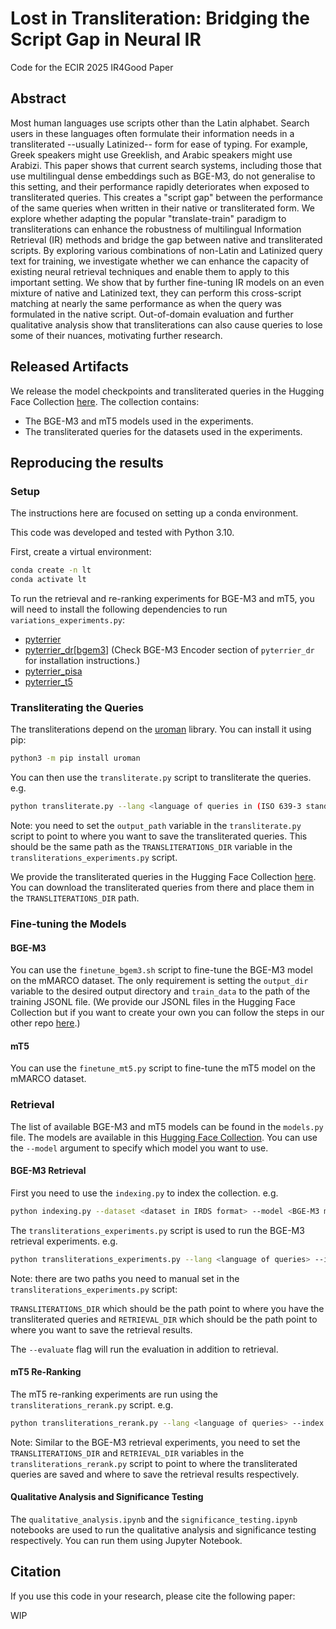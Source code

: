 # Lost in Transliteration: Bridging the Script Gap in Neural IR

Code for the ECIR 2025 IR4Good Paper

## Abstract

Most human languages use scripts other than the Latin alphabet. Search users in these languages often formulate their information needs in a transliterated --usually Latinized-- form for ease of typing. For example, Greek speakers might use Greeklish, and Arabic speakers might use Arabizi. This paper shows that current search systems, including those that use multilingual dense embeddings such as BGE-M3, do not generalise to this setting, and their performance rapidly deteriorates when exposed to transliterated queries. This creates a "script gap" between the performance of the same queries when written in their native or transliterated form. We explore whether adapting the popular "translate-train" paradigm to transliterations can enhance the robustness of multilingual Information Retrieval (IR) methods and bridge the gap between native and transliterated scripts. By exploring various combinations of non-Latin and Latinized query text for training, we investigate whether we can enhance the capacity of existing neural retrieval techniques and enable them to apply to this important setting. We show that by further fine-tuning IR models on an even mixture of native and Latinized text, they can perform this cross-script matching at nearly the same performance as when the query was formulated in the native script. Out-of-domain evaluation and further qualitative analysis show that transliterations can also cause queries to lose some of their nuances, motivating further research.

## Released Artifacts

We release the model checkpoints and transliterated queries in the Hugging Face Collection [here](https://huggingface.co/collections/andreaschari/sigir2025-lost-in-transliteration-680a15e761a763a3d7e04775). The collection contains:

- The BGE-M3 and mT5 models used in the experiments.
- The transliterated queries for the datasets used in the experiments.

## Reproducing the results

### Setup

The instructions here are focused on setting up a conda environment.

This code was developed and tested with Python 3.10.

First, create a virtual environment:

```bash
conda create -n lt
conda activate lt
```

To run the retrieval and re-ranking experiments for BGE-M3 and mT5, you will need to install the following dependencies to run `variations_experiments.py`:

- [pyterrier](https://pyterrier.readthedocs.io/)
- [pyterrier_dr[bgem3]](https://github.com/terrierteam/pyterrier_dr) (Check BGE-M3 Encoder section of `pyterrier_dr` for installation instructions.)
- [pyterrier_pisa](https://github.com/terrierteam/pyterrier_pisa)
- [pyterrier_t5](https://github.com/terrierteam/pyterrier_t5)

### Transliterating the Queries

The transliterations depend on the [uroman](https://github.com/isi-nlp/uroman) library. You can install it using pip:

```bash
python3 -m pip install uroman
```

You can then use the `transliterate.py` script to transliterate the queries. e.g.

```bash
python transliterate.py --lang <language of queries in (ISO 639-3 standard)> --dataset <dataset in IRDS format> --do_docs <if you want to transliterate the documents of the dataset instead>
```

Note: you need to set the `output_path` variable in the `transliterate.py` script to point to where you want to save the transliterated queries. This should be the same path as the `TRANSLITERATIONS_DIR` variable in the `transliterations_experiments.py` script.

We provide the transliterated queries in the Hugging Face Collection [here](https://huggingface.co/collections/andreaschari/sigir2025-lost-in-transliteration-680a15e761a763a3d7e04775). You can download the transliterated queries from there and place them in the `TRANSLITERATIONS_DIR` path.

### Fine-tuning the Models

#### BGE-M3

You can use the `finetune_bgem3.sh` script to fine-tune the BGE-M3 model on the mMARCO dataset. The only requirement is setting the `output_dir` variable to the desired output directory and `train_data` to the path of the training JSONL file. (We provide our JSONL files in the Hugging Face Collection but if you want to create your own you can follow the steps in our other repo [here](https://github.com/andreaschari/linguistic-transfer).)

#### mT5

You can use the `finetune_mt5.py` script to fine-tune the mT5 model on the mMARCO dataset.

### Retrieval

The list of available BGE-M3 and mT5 models can be found in the `models.py` file. The models are available in this [Hugging Face Collection](https://huggingface.co/collections/andreaschari/sigir2025-lost-in-transliteration-680a15e761a763a3d7e04775). You can use the `--model` argument to specify which model you want to use.

#### BGE-M3 Retrieval

First you need to use the `indexing.py` to index the collection. e.g.

```bash
python indexing.py --dataset <dataset in IRDS format> --model <BGE-M3 model>
```

The `transliterations_experiments.py` script is used to run the BGE-M3 retrieval experiments. e.g.

```bash
python transliterations_experiments.py --lang <language of queries> --index <index path> --model <BGE-M3 model>  --dataset  <dataset in IRDS format> --evaluate 
```

Note: there are two paths you need to manual set in the `transliterations_experiments.py` script:

`TRANSLITERATIONS_DIR` which should be the path point to where you have the transliterated queries and `RETRIEVAL_DIR` which should be the path point to where you want to save the retrieval results.

The `--evaluate` flag will run the evaluation in addition to retrieval.

#### mT5 Re-Ranking

The mT5 re-ranking experiments are run using the `transliterations_rerank.py` script. e.g.

```bash
python transliterations_rerank.py --lang <language of queries> --index <index path> --first_stage_model <BGE-M3 model>  --rerank_model >mT5 model> --dataset  <dataset in IRDS format> --evaluate 
```

Note: Similar to the BGE-M3 retrieval experiments, you need to set the `TRANSLITERATIONS_DIR` and `RETRIEVAL_DIR` variables in the `transliterations_rerank.py` script to point to where the transliterated queries are saved and where to save the retrieval results respectively.

#### Qualitative Analysis and Significance Testing

The `qualitative_analysis.ipynb` and the `significance_testing.ipynb` notebooks are used to run the qualitative analysis and significance testing respectively. You can run them using Jupyter Notebook.

## Citation

If you use this code in your research, please cite the following paper:

WIP
